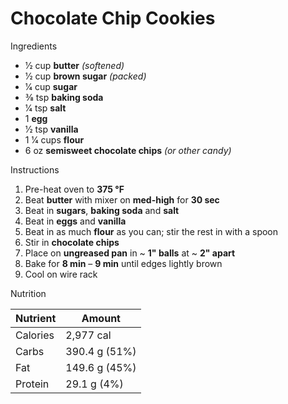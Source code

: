 # Chocolate Chip Cookies

Ingredients

* 1⁄2 cup **butter** *(softened)*
* 1⁄2 cup **brown sugar** *(packed)*
* 1⁄4 cup **sugar**
* 3⁄8 tsp **baking soda**
* 1⁄4 tsp **salt**
* 1 **egg**
* 1⁄2 tsp **vanilla**
* 1 1⁄4 cups **flour**
* 6 oz **semisweet chocolate chips** *(or other candy)*

Instructions

1. Pre-heat oven to **375 °F**
1. Beat **butter** with mixer on **med-high** for **30 sec**
1. Beat in **sugars**, **baking soda** and **salt**
1. Beat in **eggs** and **vanilla**
1. Beat in as much **flour** as you can; stir the rest in with a spoon
1. Stir in **chocolate chips**
1. Place on **ungreased pan** in ~ **1" balls** at ~ **2" apart**
1. Bake for **8 min** – **9 min** until edges lightly brown
1. Cool on wire rack

Nutrition

Nutrient | Amount
---------|--------------
Calories | 2,977 cal
Carbs    | 390.4 g (51%)
Fat      | 149.6 g (45%)
Protein  |  29.1 g (4%)

